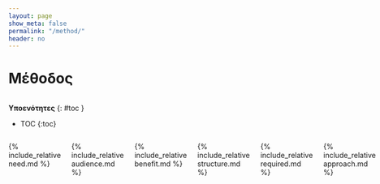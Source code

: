 ```yaml
---
layout: page
show_meta: false
permalink: "/method/"
header: no
---
```


# Μέθοδος

<div class="row">
<div class="medium-8 medium-push-8 columns" markdown="1">
<div class="panel radius" markdown="1">

**Υποενότητες**
{: #toc }
*  TOC
{:toc}

</div>
</div><!-- /.medium-4.columns -->



<div class="medium-8 medium-pull-4 columns" markdown="1">

{% include_relative need.md %}

{% include_relative audience.md %}

{% include_relative benefit.md %}

{% include_relative structure.md %}

{% include_relative required.md %}

{% include_relative approach.md %}

{% include_relative pedagogy.md %}

{% include_relative syllabus.md %}

{% include_relative projects.md %}

{% include_relative evaluation.md %}

</div><!-- /.medium-8.columns -->
</div><!-- /.row -->
